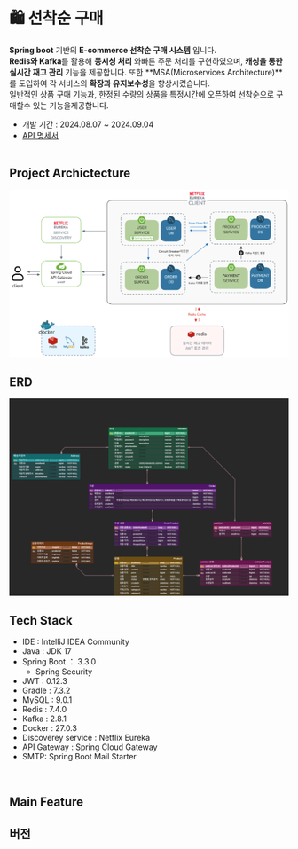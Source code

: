 # 🛍 선착순 구매
**Spring boot** 기반의 **E-commerce 선착순 구매 시스템** 입니다.<br>
**Redis와 Kafka**를 활용해 **동시성 처리** 와빠른 주문 처리를 구현하였으며, **캐싱을 통한 실시간 재고 관리** 기능을 제공합니다. 또한 **MSA(Microservices Architecture)**를 도입하여 각 서비스의 **확장과 유지보수성**을 향상시켰습니다.<br>
일반적인 상품 구매 기능과, 한정된 수량의 상품을 특정시간에 오픈하여 선착순으로 구매할수 있는 기능을제공합니다.
<br/>
- 개발 기간 : 2024.08.07 ~ 2024.09.04
- [API 명세서](https://documenter.getpostman.com/view/30578335/2sA3s3GqpS)
<br/><br/>

## Project Archictecture
<img src="./img/architecture.png">
<br/>

## ERD
<img src="./img/erd.png">
<br/>


## Tech Stack
- IDE : IntelliJ IDEA Community
- Java : JDK 17
- Spring Boot ： 3.3.0
  - Spring Security
- JWT : 0.12.3
- Gradle : 7.3.2
- MySQL :  9.0.1
- Redis : 7.4.0
- Kafka : 2.8.1
- Docker : 27.0.3
- Discoverey service : Netflix Eureka
- API Gateway : Spring Cloud Gateway
- SMTP: Spring Boot Mail Starter
<br/>


## Main Feature

## 버전
